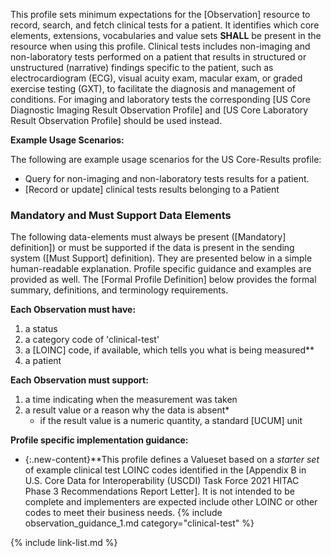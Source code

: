 
﻿This profile sets minimum expectations for the [Observation] resource  to record, search, and fetch clinical tests for a patient. It identifies which core elements, extensions, vocabularies and value sets **SHALL** be present in the resource when using this profile.  <span class="bg-success" markdown="1">Clinical tests includes non-imaging and non-laboratory tests performed on a patient that results in structured or unstructured (narrative) findings specific to the patient, such as electrocardiogram (ECG), visual acuity exam, macular exam, or graded exercise testing (GXT), to facilitate the diagnosis and management of conditions.  For imaging and laboratory tests the corresponding [US Core Diagnostic Imaging Result Observation Profile] and [US Core Laboratory Result Observation Profile] should be used instead.</span><!-- new-content -->

**Example Usage Scenarios:**

The following are example usage scenarios for the US Core-Results profile:

-   Query for non-imaging and non-laboratory tests results for a patient.
-  [Record or update] clinical tests results belonging to a Patient

### Mandatory and Must Support Data Elements


The following data-elements must always be present ([Mandatory] definition]) or must be supported if the data is present in the sending system ([Must Support] definition). They are presented below in a simple human-readable explanation.  Profile specific guidance and examples are provided as well.  The [Formal Profile Definition] below provides the  formal summary, definitions, and  terminology requirements.

**Each Observation must have:**

1.   a status
1.   <span class="bg-success" markdown="1">a category code of 'clinical-test'</span><!-- new-content -->
1.   a [LOINC] code, if available, which tells you what is being measured**
1.   a patient

**Each Observation must support:**

1.  a time indicating when the measurement was taken
1. a result value or a reason why the data is absent*
   - if the result value is a numeric quantity, a standard [UCUM] unit

**Profile specific implementation guidance:**

- {:.new-content}\*\*This profile defines a Valueset based on a *starter set* of example clinical test LOINC codes identified in the [Appendix B in U.S. Core Data for Interoperability (USCDI) Task Force 2021 HITAC Phase 3 Recommendations Report Letter]. It is not intended to be complete and implementers are expected include other LOINC or other codes to meet their business needs.
{% include observation_guidance_1.md category="clinical-test" %}

{% include link-list.md %}

